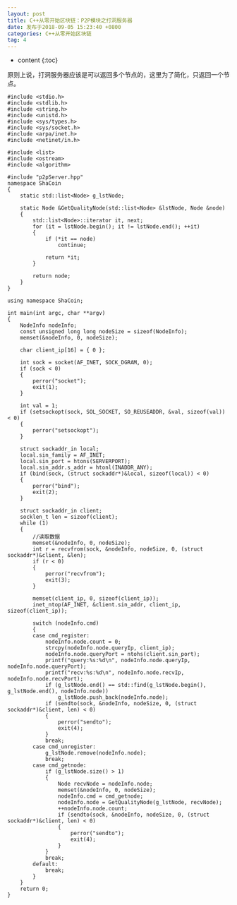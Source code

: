 ```yaml
---
layout: post
title: C++从零开始区块链：P2P模块之打洞服务器
date: 发布于2018-09-05 15:23:40 +0800
categories: C++从零开始区块链
tag: 4
---
```


* content
{:toc}

原则上说，打洞服务器应该是可以返回多个节点的，这里为了简化，只返回一个节点。
<!-- more -->


    
    
    #include <stdio.h>
    #include <stdlib.h>
    #include <string.h>
    #include <unistd.h>
    #include <sys/types.h>
    #include <sys/socket.h>
    #include <arpa/inet.h>
    #include <netinet/in.h>
    
    #include <list>
    #include <ostream>
    #include <algorithm>
    
    #include "p2pServer.hpp"
    namespace ShaCoin
    {
        static std::list<Node> g_lstNode;
    
        static Node &GetQualityNode(std::list<Node> &lstNode, Node &node)
        {
            std::list<Node>::iterator it, next;
            for (it = lstNode.begin(); it != lstNode.end(); ++it)
            {
                if (*it == node)
                    continue;
    
                return *it;
            }
    
            return node;
        }
    }
    
    using namespace ShaCoin;
    
    int main(int argc, char **argv)
    {
        NodeInfo nodeInfo;
        const unsigned long long nodeSize = sizeof(NodeInfo);
        memset(&nodeInfo, 0, nodeSize);
    
        char client_ip[16] = { 0 };
    
        int sock = socket(AF_INET, SOCK_DGRAM, 0);
        if (sock < 0)
        {
            perror("socket");
            exit(1);
        }
    
        int val = 1;
        if (setsockopt(sock, SOL_SOCKET, SO_REUSEADDR, &val, sizeof(val)) < 0)
        {
            perror("setsockopt");
        }
    
        struct sockaddr_in local;
        local.sin_family = AF_INET;
        local.sin_port = htons(SERVERPORT);
        local.sin_addr.s_addr = htonl(INADDR_ANY);
        if (bind(sock, (struct sockaddr*)&local, sizeof(local)) < 0)
        {
            perror("bind");
            exit(2);
        }
    
        struct sockaddr_in client;
        socklen_t len = sizeof(client);
        while (1)
        {
            //读取数据
            memset(&nodeInfo, 0, nodeSize);
            int r = recvfrom(sock, &nodeInfo, nodeSize, 0, (struct sockaddr*)&client, &len);
            if (r < 0)
            {
                perror("recvfrom");
                exit(3);
            }
    
            memset(client_ip, 0, sizeof(client_ip));
            inet_ntop(AF_INET, &client.sin_addr, client_ip, sizeof(client_ip));
    
            switch (nodeInfo.cmd)
            {
            case cmd_register:
                nodeInfo.node.count = 0;
                strcpy(nodeInfo.node.queryIp, client_ip);
                nodeInfo.node.queryPort = ntohs(client.sin_port);
                printf("query:%s:%d\n", nodeInfo.node.queryIp, nodeInfo.node.queryPort);
                printf("recv:%s:%d\n", nodeInfo.node.recvIp, nodeInfo.node.recvPort);
                if (g_lstNode.end() == std::find(g_lstNode.begin(), g_lstNode.end(), nodeInfo.node))
                    g_lstNode.push_back(nodeInfo.node);
                if (sendto(sock, &nodeInfo, nodeSize, 0, (struct sockaddr*)&client, len) < 0)
                {
                    perror("sendto");
                    exit(4);
                }
                break;
            case cmd_unregister:
                g_lstNode.remove(nodeInfo.node);
                break;
            case cmd_getnode:
                if (g_lstNode.size() > 1)
                {
                    Node recvNode = nodeInfo.node;
                    memset(&nodeInfo, 0, nodeSize);
                    nodeInfo.cmd = cmd_getnode;
                    nodeInfo.node = GetQualityNode(g_lstNode, recvNode);
                    ++nodeInfo.node.count;
                    if (sendto(sock, &nodeInfo, nodeSize, 0, (struct sockaddr*)&client, len) < 0)
                    {
                        perror("sendto");
                        exit(4);
                    }
                }
                break;
            default:
                break;
            }
        }
        return 0;
    }
    

